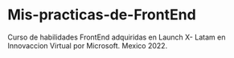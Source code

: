 # Mis-practicas-de-FrontEnd
Curso de habilidades FrontEnd adquiridas en Launch X- Latam en Innovaccion Virtual por Microsoft. Mexico 2022. 
